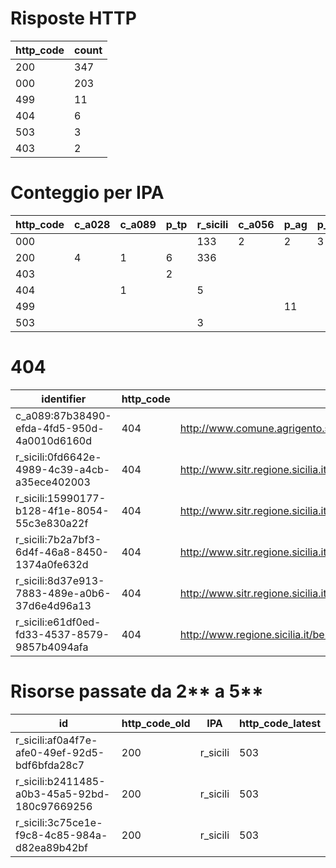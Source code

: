 # Risposte HTTP

| http_code | count |
| --- | --- |
| 200 | 347 |
| 000 | 203 |
| 499 | 11 |
| 404 | 6 |
| 503 | 3 |
| 403 | 2 |

# Conteggio per IPA 

| http_code | c_a028 | c_a089 | p_tp | r_sicili | c_a056 | p_ag | p_cl | p_en |
| --- | --- | --- | --- | --- | --- | --- | --- | --- |
| 000 |  |  |  | 133 | 2 | 2 | 3 | 63 |
| 200 | 4 | 1 | 6 | 336 |  |  |  |  |
| 403 |  |  | 2 |  |  |  |  |  |
| 404 |  | 1 |  | 5 |  |  |  |  |
| 499 |  |  |  |  |  | 11 |  |  |
| 503 |  |  |  | 3 |  |  |  |  |

# 404

| identifier | http_code | references |
| --- | --- | --- |
| c_a089:87b38490-efda-4fd5-950d-4a0010d6160d | 404 | http://www.comune.agrigento.sitr.it/ArcGIS/services/Agrigento/Catasto/MapServer/WMSServer? |
| r_sicili:0fd6642e-4989-4c39-a4cb-a35ece402003 | 404 | http://www.sitr.regione.sicilia.it/component/option,com_docman/task,doc_details/gid,24/Itemid,105/ |
| r_sicili:15990177-b128-4f1e-8054-55c3e830a22f | 404 | http://www.sitr.regione.sicilia.it/component/option,com_docman/task,doc_details/gid,24/Itemid,105/ |
| r_sicili:7b2a7bf3-6d4f-46a8-8450-1374a0fe632d | 404 | http://www.sitr.regione.sicilia.it/component/option,com_docman/task,doc_details/gid,24/Itemid,105/ |
| r_sicili:8d37e913-7883-489e-a0b6-37d6e4d96a13 | 404 | http://www.sitr.regione.sicilia.it/component/option,com_docman/task,doc_details/gid,24/Itemid,105/ |
| r_sicili:e61df0ed-fd33-4537-8579-9857b4094afa | 404 | http://www.regione.sicilia.it/beniculturali/dirbenicult/bca/ptpr/pianopaesistico.html |

# Risorse passate da 2** a 5**

| id | http_code_old | IPA | http_code_latest |
| --- | --- | --- | --- |
| r_sicili:af0a4f7e-afe0-49ef-92d5-bdf6bfda28c7 | 200 | r_sicili | 503 |
| r_sicili:b2411485-a0b3-45a5-92bd-180c97669256 | 200 | r_sicili | 503 |
| r_sicili:3c75ce1e-f9c8-4c85-984a-d82ea89b42bf | 200 | r_sicili | 503 |
